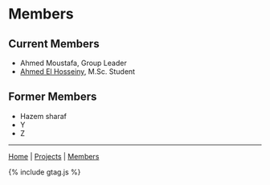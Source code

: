 # Members

## Current Members
- Ahmed Moustafa, Group Leader
- [Ahmed El Hosseiny](ahmedelhosseiny.md), M.Sc. Student

## Former Members
- Hazem sharaf
- Y
- Z

---
[Home](/) | [Projects](/projects) | [Members](/members)

{% include gtag.js %}
